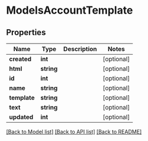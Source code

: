 # ModelsAccountTemplate

## Properties
Name | Type | Description | Notes
------------ | ------------- | ------------- | -------------
**created** | **int** |  | [optional] 
**html** | **string** |  | [optional] 
**id** | **int** |  | [optional] 
**name** | **string** |  | [optional] 
**template** | **string** |  | [optional] 
**text** | **string** |  | [optional] 
**updated** | **int** |  | [optional] 

[[Back to Model list]](../README.md#documentation-for-models) [[Back to API list]](../README.md#documentation-for-api-endpoints) [[Back to README]](../README.md)


